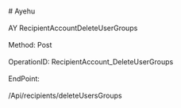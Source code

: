 <br>#     Ayehu</br>
<br>AY RecipientAccountDeleteUserGroups</br>
<br>Method: Post</br>
<br>OperationID: RecipientAccount_DeleteUserGroups</br>
<br>EndPoint:</br>
<br>/Api/recipients/deleteUsersGroups</br>
